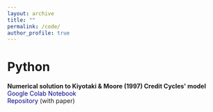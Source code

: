 ```yaml
---
layout: archive
title: ""
permalink: /code/
author_profile: true
---
```


<!-- {% include base_path %} 


{% for post in site.portfolio %}
  {% include archive-single.html %}
{% endfor %} -->

# Python

**Numerical solution to Kiyotaki & Moore (1997) Credit Cycles' model** <br>
<a href="https://colab.research.google.com/drive/1GP6_GTYimMRJijYyu7ZQQPfRFs132y2A?usp=sharing" style="color:DarkBlue; text-decoration:none;">Google Colab Notebook</a> <br>
<a href="https://github.com/arnauddyevre/Kiyotaki_Moore_1997" style="color:DarkBlue; text-decoration:none;">Repository</a> (with paper)
